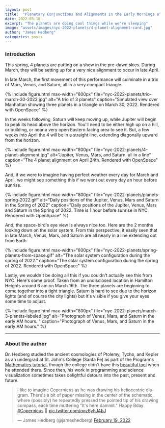 ```yaml
---
layout: post
title:  "Planetary Conjunctions and Alignments in the Early Mornings of Spring 2022"
date: 2022-03-18
excerpt: "The planets are doing cool things while we're sleeping"
image: "assets/images/nyc-2022-planets/4-planet-alignment-card.jpg"
author: "James Hedberg"
categories: posts
---
```


### Introduction

This spring, 4 planets are putting on a show in the pre-dawn skies. During March, they will be setting up for a very nice alignment to occur in late April.

In late March, the first movement of this performance will culminate in a trio of Mars, Venus, and Saturn, all in a very compact triangle.

{%
include figure.html
max-width="800px"
file="nyc-2022-planets/trio-march-30-2022.jpg" alt="A trio of 3 planets"
caption="Simulated view over Manhattan showing three planets in a triangle on March 30, 2022. Rendered with OpenSpace"
%}

In the weeks following, Saturn will keep moving up, while Jupiter will begin to peak its head above the horizon. You'll need to be either high up on a hill, or building, or near a very open Eastern facing area to see it. But, a few weeks into April the 4 will be in a straight line, extending diagonally upward from the horizon.

{%
include figure.html
max-width="800px"
file="nyc-2022-planets/4-planet-alignment.jpg" alt="Jupiter, Venus, Mars, and Saturn, all in a line"
caption="The 4 planet alignment on April 24th. Rendered with OpenSpace"
%}

And, if we were to imagine having perfect weather every day for March and April, we might see something this if we went out every day an hour before sunrise.

{%
include figure.html
max-width="800px"
file="nyc-2022-planets/planets-spring-2022.gif" alt="Daily positions of the Jupiter, Venus, Mars and Saturn in the Spring of 2022"
caption="Daily positions of the Jupiter, Venus, Mars and Saturn in the Spring of 2022. Time is 1 hour before sunrise in NYC. Rendered with OpenSpace"
%}

And, the space-bird's eye view is always nice too. Here are the 2 months looking down on the solar system. From this perspective, it easily seen that in late March, Venus, Mars, and Saturn are all nearly in a line extending out from Earth.

{%
include figure.html
max-width="800px"
file="nyc-2022-planets/spring-planets-from-space.gif" alt="The solar system configuration during the spring of 2022."
caption="The solar system configuration during the spring of 2022. Rendered with OpenSpace"
%}


Lastly, we wouldn't be doing all this if you couldn't actually see this from NYC. Here's some proof. Taken from an undisclosed location in Hamilton Heights around 6 am on March 16th. The three planets are beginning to come together into a tight triangle. Saturn is hard to see due to the horizon lights (and of course the city lights) but it's visible if you give your eyes some time to adjust.  

{%
include figure.html
max-width="800px"
file="nyc-2022-planets/march-3-planets-labeled.jpg" alt="Photograph of Venus, Mars, and Saturn in the early AM hours. "
caption="Photograph of Venus, Mars, and Saturn in the early AM hours."
%}

---

### About the author

Dr. Hedberg studied the ancient cosmologies of Ptolemy, Tycho, and Kepler as an undergrad at St. John's College (Santa Fe) as part of the Program's [Mathematics tutorial](https://www.sjc.edu/academic-programs/undergraduate/classes/mathematics-tutorial), though the college didn't have this [beautiful tool](https://www.sjc.edu/news/armillary-sphere-unveiled-santa-fe-campus) when he attended there. Since then, his work in programming and science visualization sometimes takes delightful detours into the past, present and future.

<blockquote class="twitter-tweet"><p lang="en" dir="ltr">I like to imagine Copernicus as he was drawing his heliocentric diagram. There&#39;s a bit of paper missing in the center of the schematic, where (possibly) he repeatedly pressed the pointed tip of his drawing compass, each time muttering &quot;It&#39;s here dammit.&quot; Happy Bday <a href="https://twitter.com/hashtag/Copernicus?src=hash&amp;ref_src=twsrc%5Etfw">#Copernicus</a> 🎂 <a href="https://t.co/qqz6yhJ4bJ">pic.twitter.com/qqz6yhJ4bJ</a></p>&mdash; James Hedberg (@jameshedberg) <a href="https://twitter.com/jameshedberg/status/1495017435564580865?ref_src=twsrc%5Etfw">February 19, 2022</a></blockquote> <script async src="https://platform.twitter.com/widgets.js" charset="utf-8"></script>
